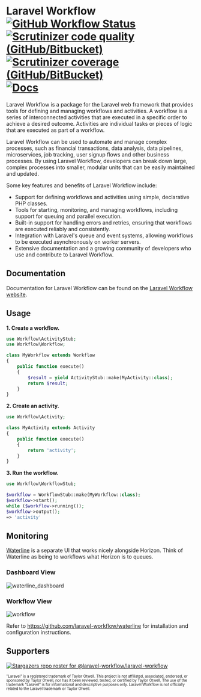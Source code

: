 # Laravel Workflow [![GitHub Workflow Status](https://img.shields.io/github/actions/workflow/status/laravel-workflow/laravel-workflow/php.yml)](https://github.com/laravel-workflow/laravel-workflow/actions/workflows/php.yml) [![Scrutinizer code quality (GitHub/Bitbucket)](https://img.shields.io/scrutinizer/quality/g/laravel-workflow/laravel-workflow)](https://scrutinizer-ci.com/g/laravel-workflow/laravel-workflow/?branch=master) [![Scrutinizer coverage (GitHub/BitBucket)](https://img.shields.io/scrutinizer/coverage/g/laravel-workflow/laravel-workflow)](https://scrutinizer-ci.com/g/laravel-workflow/laravel-workflow/?branch=master) [![Docs](https://img.shields.io/badge/docs-read%20now-brightgreen)](https://laravel-workflow.com/docs/installation)
Laravel Workflow is a package for the Laravel web framework that provides tools for defining and managing workflows and activities. A workflow is a series of interconnected activities that are executed in a specific order to achieve a desired outcome. Activities are individual tasks or pieces of logic that are executed as part of a workflow.

Laravel Workflow can be used to automate and manage complex processes, such as financial transactions, data analysis, data pipelines, microservices, job tracking, user signup flows and other business processes. By using Laravel Workflow, developers can break down large, complex processes into smaller, modular units that can be easily maintained and updated.

Some key features and benefits of Laravel Workflow include:

- Support for defining workflows and activities using simple, declarative PHP classes.
- Tools for starting, monitoring, and managing workflows, including support for queuing and parallel execution.
- Built-in support for handling errors and retries, ensuring that workflows are executed reliably and consistently.
- Integration with Laravel's queue and event systems, allowing workflows to be executed asynchronously on worker servers.
- Extensive documentation and a growing community of developers who use and contribute to Laravel Workflow.

## Documentation

Documentation for Laravel Workflow can be found on the [Laravel Workflow website](https://laravel-workflow.com/docs/installation).

## Usage

**1. Create a workflow.**
```php
use Workflow\ActivityStub;
use Workflow\Workflow;

class MyWorkflow extends Workflow
{
    public function execute()
    {
        $result = yield ActivityStub::make(MyActivity::class);
        return $result;
    }
}
```

**2. Create an activity.**
```php
use Workflow\Activity;

class MyActivity extends Activity
{
    public function execute()
    {
        return 'activity';
    }
}
```

**3. Run the workflow.**
```php
use Workflow\WorkflowStub;

$workflow = WorkflowStub::make(MyWorkflow::class);
$workflow->start();
while ($workflow->running());
$workflow->output();
=> 'activity'
```

## Monitoring

[Waterline](https://github.com/laravel-workflow/waterline) is a separate UI that works nicely alongside Horizon. Think of Waterline as being to workflows what Horizon is to queues.

### Dashboard View

![waterline_dashboard](https://user-images.githubusercontent.com/1130888/202866614-4adad485-60d1-403c-976f-d3063e928287.png)

### Workflow View

![workflow](https://user-images.githubusercontent.com/1130888/202866616-98a214d3-a916-4ae1-952e-ca8267ddf4a7.png)

Refer to https://github.com/laravel-workflow/waterline for installation and configuration instructions.

## Supporters

[![Stargazers repo roster for @laravel-workflow/laravel-workflow](https://reporoster.com/stars/dark/laravel-workflow/laravel-workflow)](https://github.com/laravel-workflow/laravel-workflow/stargazers)

<sub><sup>"Laravel" is a registered trademark of Taylor Otwell. This project is not affiliated, associated, endorsed, or sponsored by Taylor Otwell, nor has it been reviewed, tested, or certified by Taylor Otwell. The use of the trademark "Laravel" is for informational and descriptive purposes only. Laravel Workflow is not officially related to the Laravel trademark or Taylor Otwell.</sup></sub>
